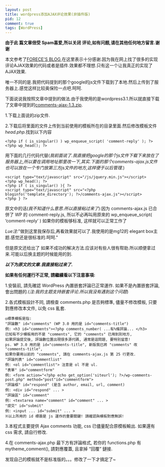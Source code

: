 ```yaml
--- 
layout: post
title: wordpress添加AJAX评论效果(非插件版)
pid: 12
comment: true
tags: [WordPress]
---
```

**由于此 篇文章倍受  Spam喜爱,所以关闭 评论,如有问题,请在其他任何地方留言.谢谢**

本文参考了[FORECE'S BLOG](http://www.forece.net/post/2466.htm),在这里表示十分感谢.因为我在网上找了很多的实现评论AJAX效果的代码或者是插件.效果都不理想.只有这一个让我真正的实现了AJAX效果.

唯一不同的是.我把代码提到的那个google的js文件下载到了本地.然后上传到了服务器上.感觉这样比较奥保险一点吧.呵呵.

下面说说我按照文章中提到的做法.由于我使用的是wordpress3.1.所以就直接下载了文章中提到的[comments-ajax-1.3.zip](http://u.115.com/file/f0fc5193ce).

1.下载上面说的zip文件.

2.下载后将里面的文件上传到当前使用的模板所在的目录里面.然后修改模板文件*head.php*.找到以下内容
    
    <?php if ( is_singular() ) wp_enqueue_script( 'comment-reply' ); ?>
    <?php wp_head(); ?> 

用下面的几行代码代替(*我前面说了.我直接把google的那个js文件下载下来放在了服务器上,所以要在调用地址那里改一下,其实.下面的那个comments-ajax.js文件也可以放在一个专门放第三方js文件的地方,这样便于以后管理.*)

    <script type="text/javascript" src="/js/jquery.min.js"></script>
    <?php wp_head(); ?>
    <?php if ( is_singular() ){ ?>
    <script type="text/javascript" src="<?php bloginfo('template_directory'); ?>/comments-ajax.js"></script>
    <?php } ?>

原文中的话(*我不知道什么意思.所以直接粘过来了*):因为 comments-ajax.js 已合併了 WP 的 comment-reply.js, 所以不必再叫用原來的 wp\_enqueue_script( ‘comment-reply’ )
如果你的模板够标准, 这样就可以正常工作了

*Lue注:*"做到这里我保存后,再看效果就可以了.我使用的是mg12的 elegant box主题.感觉还是很标准的.呵呵."

但是原文还给出了 如果不成功的解决方法.应该对有些人很有帮助.所以顺便拿过来.可能以后换主题的时候能用的到.

***以下为原文的文章.我直接粘过来了.***

**如果有任何運行不正常, 請繼續看以下注意事項:**

1.安裝前, 請先確認 WordPress 內置嵌套評論已正常運作. 如果不是內置嵌套評論, 會出問題的.(*注:我的主题支持嵌套评论.所以我没有遇到这个问题*)

2.各式模板設計不同, 請檢查 comments.php 是否夠標準, 儘量不修改模板, 只要對應修改本文件, 以免 css 亂套.

    ◎標準模板是指:
    "評論數" id="comments" (WP 3.0 用的是 id="comments-title")
    例: <h3 id="comments"><?php comments_number( ...有%條評論... </h3>
    已知有不少模板用的不是 "comments", 它的 "comments" 已用到別地方,
    如果評論提交後, 評論數位置出現很多源代碼, 通常是這問題, 要特別留意!
    ps. WP 3.0 用的是 id="comments-title", 新版我已將 "comments" 改 "comments-title",
    如果你要用以前的 "comments", 請在 comments-ajax.js 第 25 行更改.
    "評論列表" id="commentlist"
    例: <ol id="commentlist"> 注意是 ol 不是 ul.
    "表單" id="commentform"
    例: <form action="<?php echo get_option('siteurl'); ?>/wp-comments-post.php" method="post"id="commentform">
    "評論框" id="respond" (是含 author, email, url, comment)
    例: <div id="respond" ... >
    "評論區" id="comment"
    例: <textarea name="comment" id="comment" ... >
    "提交" id="submit"
    例: <input ... id="submit" ... >
    ※以上所用的 id 標簽是 js 運作的重要關鍵! 請確認與模板對應無誤!

3.本程式主要提供 Ajax comments 功能, css 已儘量配合原模板輸出. 如果還有 css 需求, 請自行修改.

4.在 comments-ajax.php 最下方有評論格式, 若你的 functions.php 有 mytheme_comment(), 請對應覆蓋, 且拿掉 “回覆” 鏈接.

发现自己的模板就不是标准版的。。。修改了一下才搞定了~
